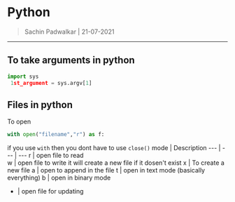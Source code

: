 Python 
======
> Sachin Padwalkar | 21-07-2021

-----------------------------------------

To take arguments in python 
---------------------------
```python
import sys 
 1st_argument = sys.argv[1]
```
Files in python 
---------------
To open
```python
with open("filename","r") as f:
```
if you use `with` then you dont have to use `close()`
mode | Description
--- | --- | ---
r | open file to read  
w | open file to write it will create a new file if it dosen't exist
x | To create a new file 
a | open to append in the file 
t | open in text mode (basically everything)
b | open in binary mode
+ | open file for updating

